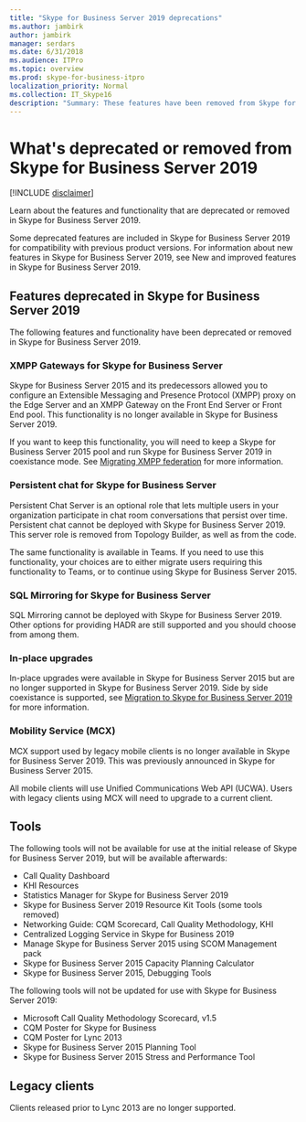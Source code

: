 ```yaml
---
title: "Skype for Business Server 2019 deprecations"
ms.author: jambirk
author: jambirk
manager: serdars
ms.date: 6/31/2018
ms.audience: ITPro
ms.topic: overview
ms.prod: skype-for-business-itpro
localization_priority: Normal
ms.collection: IT_Skype16
description: "Summary: These features have been removed from Skype for Business Server 2019."
---
```


# What's deprecated or removed from Skype for Business Server 2019 

[!INCLUDE [disclaimer](disclaimer.md)]

Learn about the features and functionality that are deprecated or removed in Skype for Business Server 2019.

Some deprecated features are included in Skype for Business Server 2019 for compatibility with previous product versions. For information about new features in Skype for Business Server 2019, see New and improved features in Skype for Business Server 2019.


## Features deprecated in Skype for Business Server 2019

The following features and functionality have been deprecated or removed in Skype for Business Server 2019.

### XMPP Gateways for Skype for Business Server

Skype for Business Server 2015 and its predecessors allowed you to configure an Extensible Messaging and Presence Protocol (XMPP) proxy on the Edge Server and an XMPP Gateway on the Front End Server or Front End pool. This functionality is no longer available in Skype for Business Server 2019.

If you want to keep this functionality, you will need to keep a Skype for Business Server 2015 pool and run Skype for Business Server 2019 in coexistance mode. See [Migrating XMPP federation](migration/migrating-xmpp-federation.md) for more information.

### Persistent chat for Skype for Business Server

Persistent Chat Server is an optional role that lets multiple users in your organization participate in chat room conversations that persist over time. Persistent chat cannot be deployed with Skype for Business Server 2019. This server role is removed from Topology Builder, as well as from the code. 

The same functionality is available in Teams. If you need to use this functionality, your choices are to either migrate users requiring this functionality to Teams, or to continue using Skype for Business Server 2015.  

### SQL Mirroring for Skype for Business Server

SQL Mirroring cannot be deployed with Skype for Business Server 2019. Other options for providing HADR are still supported and you should choose from among them.

### In-place upgrades 

In-place upgrades were available in Skype for Business Server 2015 but are no longer supported in Skype for Business Server 2019. Side by side coexistance is supported, see [Migration to Skype for Business Server 2019](migration/migration-to-skype-for-business-server-2019.md) for more information.

###  Mobility Service (MCX)

MCX support used by legacy mobile clients is no longer available in Skype for Business Server 2019. This was previously announced in Skype for Business Server 2015.

All mobile clients will use Unified Communications Web API (UCWA). Users with legacy clients using MCX will need to upgrade to a current client.


## Tools

The following tools will not be available for use at the initial release of Skype for Business Server 2019, but will be available afterwards:

- Call Quality Dashboard  
- KHI Resources  
- Statistics Manager for Skype for Business Server 2019  
- Skype for Business Server 2019 Resource Kit Tools (some tools removed)  
- Networking Guide: CQM Scorecard, Call Quality Methodology, KHI  
- Centralized Logging Service in Skype for Business 2019  
- Manage Skype for Business Server 2015 using SCOM Management pack  
- Skype for Business Server 2015 Capacity Planning Calculator  
- Skype for Business Server 2015, Debugging Tools  

The following tools will not be updated for use with Skype for Business Server 2019:

- Microsoft Call Quality Methodology Scorecard, v1.5  
- CQM Poster for Skype for Business  
- CQM Poster for Lync 2013  
- Skype for Business Server 2015 Planning Tool 
- Skype for Business Server 2015 Stress and Performance Tool  
 

## Legacy clients

Clients released prior to Lync 2013 are no longer supported.


